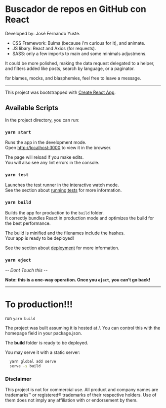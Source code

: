 # Buscador de repos en GitHub con React

Developed by: José Fernando Yuste.

- CSS Framework: Bulma (because i'm curious for it), and animate.
- JS libary: React and Axios (for requests).
- SASS: only a few imports to main and some minimals adjustmens.

It could be more polished, making the data request delegated to a helper, and filters added like posts, search by language, or a paginator.

for blames, mocks, and blasphemies, feel free to leave a message.

---
This project was bootstrapped with [Create React App](https://github.com/facebook/create-react-app).

## Available Scripts

In the project directory, you can run:

### `yarn start`

Runs the app in the development mode.\
Open [http://localhost:3000](http://localhost:3000) to view it in the browser.

The page will reload if you make edits.\
You will also see any lint errors in the console.

### `yarn test`

Launches the test runner in the interactive watch mode.\
See the section about [running tests](https://facebook.github.io/create-react-app/docs/running-tests) for more information.

### `yarn build`

Builds the app for production to the `build` folder.\
It correctly bundles React in production mode and optimizes the build for the best performance.

The build is minified and the filenames include the hashes.\
Your app is ready to be deployed!

See the section about [deployment](https://facebook.github.io/create-react-app/docs/deployment) for more information.

### `yarn eject`

-- *Dont Touch this* --

**Note: this is a one-way operation. Once you `eject`, you can’t go back!**

---
# To production!!!

run `yarn build`

The project was built assuming it is hosted at /.
You can control this with the homepage field in your package.json.

The **build** folder is ready to be deployed.

You may serve it with a static server:

```bash
  yarn global add serve
  serve -s build
```

### Disclaimer

This project is not for commercial use. All product and company names are trademarks™ or registered® trademarks of their respective holders. Use of them does not imply any affiliation with or endorsement by them.